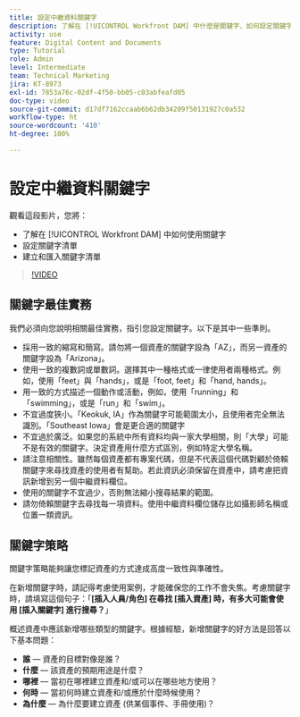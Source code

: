 ```yaml
---
title: 設定中繼資料關鍵字
description: 了解在 [!UICONTROL Workfront DAM] 中什麼是關鍵字、如何設定關鍵字清單，以及如何建立和匯入關鍵字清單。
activity: use
feature: Digital Content and Documents
type: Tutorial
role: Admin
level: Intermediate
team: Technical Marketing
jira: KT-8973
exl-id: 7853a76c-02df-4f50-bb05-c03abfeafd05
doc-type: video
source-git-commit: d17df7162ccaab6b62db34209f50131927c0a532
workflow-type: ht
source-wordcount: '410'
ht-degree: 100%

---
```


# 設定中繼資料關鍵字

觀看這段影片，您將：

* 了解在 [!UICONTROL Workfront DAM] 中如何使用關鍵字
* 設定關鍵字清單
* 建立和匯入關鍵字清單

>[!VIDEO](https://video.tv.adobe.com/v/335236/?quality=12&learn=on&enablevpops)

## 關鍵字最佳實務

我們必須向您說明相關最佳實務，指引您設定關鍵字。以下是其中一些準則。

* 採用一致的縮寫和簡寫。請勿將一個資產的關鍵字設為「AZ」，而另一資產的關鍵字設為「Arizona」。
* 使用一致的複數詞或單數詞。選擇其中一種格式或一律使用者兩種格式。例如，使用「feet」與「hands」，或是「foot, feet」和「hand, hands」。
* 用一致的方式描述一個動作或活動，例如，使用「running」和「swimming」，或是「run」和「swim」。
* 不宜過度狹小。「Keokuk, IA」作為關鍵字可能範圍太小，且使用者完全無法識別。「Southeast Iowa」會是更合適的關鍵字
* 不宜過於廣泛。如果您的系統中所有資料均與一家大學相關，則「大學」可能不是有效的關鍵字。決定資產用什麼方式區別，例如特定大學名稱。
* 請注意相關性。雖然每個資產都有專案代碼，但是不代表這個代碼對顧於倚賴關鍵字來尋找資產的使用者有幫助。若此資訊必須保留在資產中，請考慮把資訊新增到另一個中繼資料欄位。
* 使用的關鍵字不宜過少，否則無法縮小搜尋結果的範圍。
* 請勿倚賴關鍵字去尋找每一項資料。使用中繼資料欄位儲存比如攝影師名稱或位置一類資訊。

## 關鍵字策略

關鍵字策略能夠讓您標記資產的方式達成高度一致性與準確性。

在新增關鍵字時，請記得考慮使用案例，才能確保您的工作不會失焦。考慮關鍵字時，請填寫這個句子：「**[插入人員/角色] 在尋找 [插入資產] 時，有多大可能會使用 [插入關鍵字] 進行搜尋？**」

概述資產中應該新增哪些類型的關鍵字。根據經驗，新增關鍵字的好方法是回答以下基本問題：

* **誰** — 資產的目標對像是誰？
* **什麼** — 該資產的預期用途是什麼？
* **哪裡** — 當初在哪裡建立資產和/或可以在哪些地方使用？
* **何時** — 當初何時建立資產和/或應於什麼時候使用？
* **為什麼** — 為什麼要建立資產 (供某個事件、手冊使用)？
